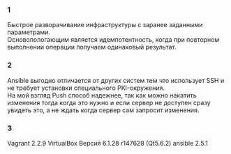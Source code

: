 ### 1 ###
Быстрое разворачивание инфраструктуры с заранее заданными параметрами.  
Основопологающим является идемпотентность, когда при повторном выполнении операции получаем одинаковый результат.

### 2 ###
Ansible выгодно отличается от других систем тем что использует SSH и не требует установки специального PKI-окружения.  
На мой взгляд Push способ надежнее, так как можно накатить изменения тогда когда это нужно и если сервер не доступен сразу увидеть это, а не ждать когда сервер сам запросит изменения.  


### 3 ###
Vagrant 2.2.9
VirtualBox Версия 6.1.28 r147628 (Qt5.6.2)
ansible 2.5.1

